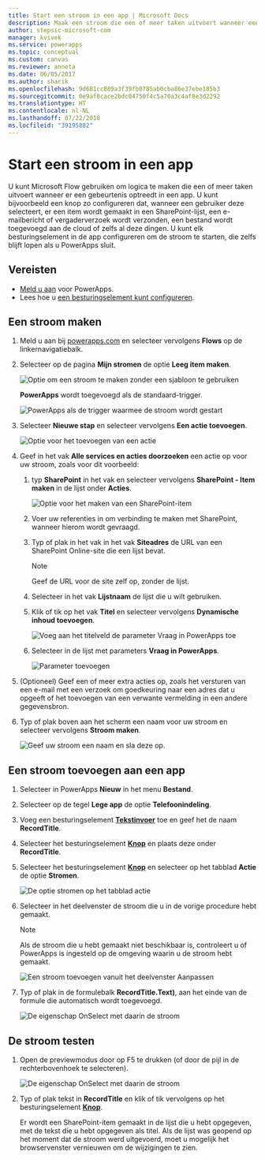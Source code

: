 ```yaml
---
title: Start een stroom in een app | Microsoft Docs
description: Maak een stroom die een of meer taken uitvoert wanneer een gebeurtenis plaatsvindt in een app, zoals wanneer een gebruiker een knop selecteert.
author: stepsic-microsoft-com
manager: kvivek
ms.service: powerapps
ms.topic: conceptual
ms.custom: canvas
ms.reviewer: anneta
ms.date: 06/05/2017
ms.author: sharik
ms.openlocfilehash: 9d681cc889a3f39fb0785ab0cba86e37ebe185b3
ms.sourcegitcommit: 0e9af8cace2bdc04750f4c5a70a3c4af8e3d2292
ms.translationtype: HT
ms.contentlocale: nl-NL
ms.lasthandoff: 07/22/2018
ms.locfileid: "39195882"
---
```

# <a name="start-a-flow-in-an-app"></a>Start een stroom in een app
U kunt Microsoft Flow gebruiken om logica te maken die een of meer taken uitvoert wanneer er een gebeurtenis optreedt in een app. U kunt bijvoorbeeld een knop zo configureren dat, wanneer een gebruiker deze selecteert, er een item wordt gemaakt in een SharePoint-lijst, een e-mailbericht of vergaderverzoek wordt verzonden, een bestand wordt toegevoegd aan de cloud of zelfs al deze dingen. U kunt elk besturingselement in de app configureren om de stroom te starten, die zelfs blijft lopen als u PowerApps sluit.

## <a name="prerequisites"></a>Vereisten

* [Meld u aan](../signup-for-powerapps.md) voor PowerApps.
* Lees hoe u [een besturingselement kunt configureren](add-configure-controls.md).

## <a name="create-a-flow"></a>Een stroom maken
1. Meld u aan bij [powerapps.com](http://web.powerapps.com?utm_source=padocs&utm_medium=linkinadoc&utm_campaign=referralsfromdoc) en selecteer vervolgens **Flows** op de linkernavigatiebalk.

2. Selecteer op de pagina **Mijn stromen** de optie **Leeg item maken**.

    ![Optie om een stroom te maken zonder een sjabloon te gebruiken](./media/using-logic-flows/create-from-blank.png)

    **PowerApps** wordt toegevoegd als de standaard-trigger.

    ![PowerApps als de trigger waarmee de stroom wordt gestart](./media/using-logic-flows/set-trigger.png)

3. Selecteer **Nieuwe stap** en selecteer vervolgens **Een actie toevoegen**.

    ![Optie voor het toevoegen van een actie](./media/using-logic-flows/add-action.png)

4. Geef in het vak **Alle services en acties doorzoeken** een actie op voor uw stroom, zoals voor dit voorbeeld:

   1. typ **SharePoint** in het vak en selecteer vervolgens **SharePoint - Item maken** in de lijst onder **Acties**.

       ![Optie voor het maken van een SharePoint-item](./media/using-logic-flows/create-sharepoint-item.png)

   2. Voer uw referenties in om verbinding te maken met SharePoint, wanneer hierom wordt gevraagd.

   3. Typ of plak in het vak in het vak **Siteadres** de URL van een SharePoint Online-site die een lijst bevat.

       > [!NOTE]
      > Geef de URL voor de site zelf op, zonder de lijst.

   4. Selecteer in het vak **Lijstnaam** de lijst die u wilt gebruiken.

   5. Klik of tik op het vak **Titel** en selecteer vervolgens **Dynamische inhoud toevoegen**.

       ![Voeg aan het titelveld de parameter Vraag in PowerApps toe](./media/using-logic-flows/ask-in-powerapps.png)

   6. Selecteer in de lijst met parameters **Vraag in PowerApps**.

       ![Parameter toevoegen](./media/using-logic-flows/add-parameter.png)

5. (Optioneel) Geef een of meer extra acties op, zoals het versturen van een e-mail met een verzoek om goedkeuring naar een adres dat u opgeeft of het toevoegen van een verwante vermelding in een andere gegevensbron.

6. Typ of plak boven aan het scherm een naam voor uw stroom en selecteer vervolgens **Stroom maken**.

    ![Geef uw stroom een naam en sla deze op.](./media/using-logic-flows/name-flow.png)

## <a name="add-a-flow-to-an-app"></a>Een stroom toevoegen aan een app
1. Selecteer in PowerApps **Nieuw** in het menu **Bestand**.

2. Selecteer op de tegel **Lege app** de optie **Telefoonindeling**.

3. Voeg een besturingselement **[Tekstinvoer](controls/control-text-input.md)** toe en geef het de naam **RecordTitle**.

4. Selecteer het besturingselement **[Knop](controls/control-button.md)** en plaats deze onder **RecordTitle**.

5. Selecteer het besturingselement **[Knop](controls/control-button.md)** en selecteer op het tabblad **Actie** de optie **Stromen**.

    ![De optie stromen op het tabblad actie](./media/using-logic-flows/action-tab.png)

6. Selecteer in het deelvenster de stroom die u in de vorige procedure hebt gemaakt.

    > [!NOTE]
   > Als de stroom die u hebt gemaakt niet beschikbaar is, controleert u of PowerApps is ingesteld op de omgeving waarin u de stroom hebt gemaakt.

    ![Een stroom toevoegen vanuit het deelvenster Aanpassen](./media/using-logic-flows/add-flow-from-pane.png)

7. Typ of plak in de formulebalk **RecordTitle.Text)**, aan het einde van de formule die automatisch wordt toegevoegd.

    ![De eigenschap OnSelect met daarin de stroom](./media/using-logic-flows/onselect-with-flow.png)

## <a name="test-the-flow"></a>De stroom testen
1. Open de previewmodus door op F5 te drukken (of door de pijl in de rechterbovenhoek te selecteren).

    ![De eigenschap OnSelect met daarin de stroom](./media/using-logic-flows/open-preview.png)

2. Typ of plak tekst in **RecordTitle** en klik of tik vervolgens op het besturingselement **[Knop](controls/control-button.md)**.

    Er wordt een SharePoint-item gemaakt in de lijst die u hebt opgegeven, met de tekst die u hebt opgegeven als titel. Als de lijst was geopend op het moment dat de stroom werd uitgevoerd, moet u mogelijk het browservenster vernieuwen om de wijzigingen te zien.
